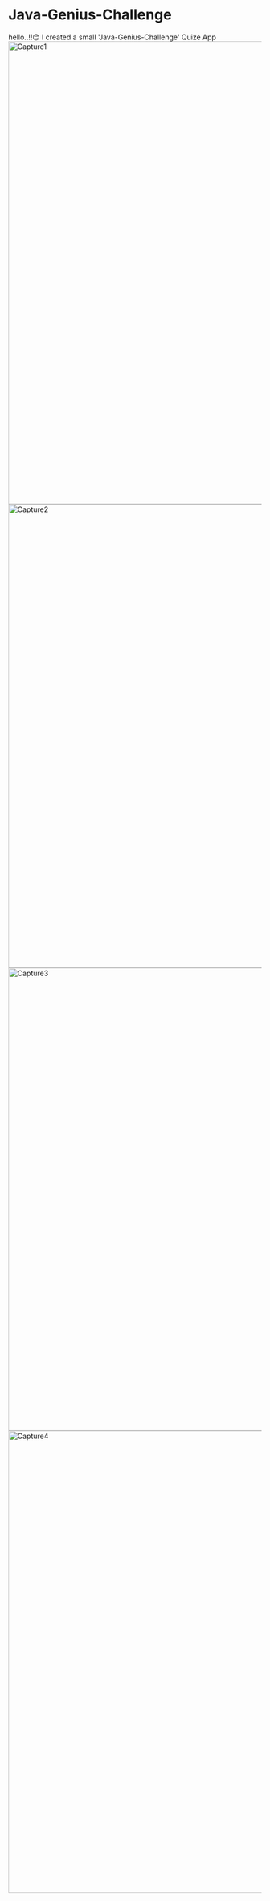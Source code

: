 # Java-Genius-Challenge
hello..!!😊 I created a small 'Java-Genius-Challenge' Quize App
<img width="920" alt="Capture1" src="https://github.com/kajolborse1532/Java-Genius-Challenge/assets/112473533/1236b40e-42d5-4e24-a897-658dd9cda524">
<img width="922" alt="Capture2" src="https://github.com/kajolborse1532/Java-Genius-Challenge/assets/112473533/3a740a75-14ff-4b65-8699-286d82a39b01">
<img width="920" alt="Capture3" src="https://github.com/kajolborse1532/Java-Genius-Challenge/assets/112473533/07a705dc-82c0-4f4d-b199-8fdd0de74f0b">
<img width="919" alt="Capture4" src="https://github.com/kajolborse1532/Java-Genius-Challenge/assets/112473533/0ed4b1b0-621f-4777-b703-50b8584966ba">
